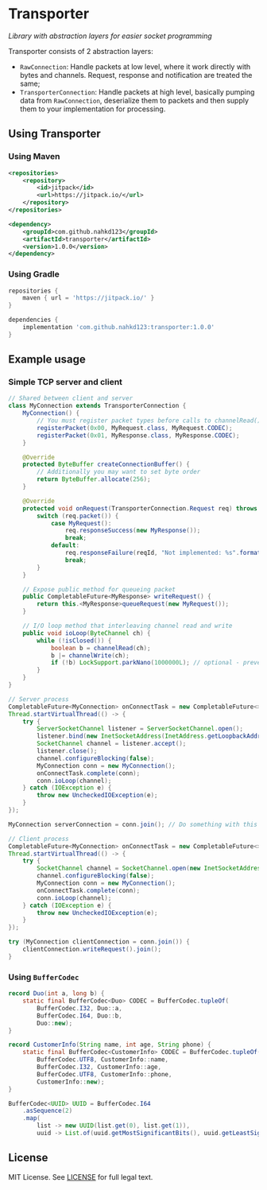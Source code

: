 # Transporter
_Library with abstraction layers for easier socket programming_

Transporter consists of 2 abstraction layers:

- `RawConnection`: Handle packets at low level, where it work directly with bytes and channels. Request,
response and notification are treated the same;
- `TransporterConnection`: Handle packets at high level, basically pumping data from `RawConnection`,
deserialize them to packets and then supply them to your implementation for processing.

## Using Transporter
### Using Maven
```xml
<repositories>
	<repository>
		<id>jitpack</id>
		<url>https://jitpack.io/</url>
	</repository>
</repositories>
```

```xml
<dependency>
	<groupId>com.github.nahkd123</groupId>
	<artifactId>transporter</artifactId>
	<version>1.0.0</version>
</dependency>
```

### Using Gradle
```groovy
repositories {
	maven { url = 'https://jitpack.io/' }
}
```

```groovy
dependencies {
	implementation 'com.github.nahkd123:transporter:1.0.0'
}
```

## Example usage
### Simple TCP server and client
```java
// Shared between client and server
class MyConnection extends TransporterConnection {
	MyConnection() {
		// You must register packet types before calls to channelRead() or channelWrite()
		registerPacket(0x00, MyRequest.class, MyRequest.CODEC);
		registerPacket(0x01, MyResponse.class, MyResponse.CODEC);
	}

	@Override
	protected ByteBuffer createConnectionBuffer() {
		// Additionally you may want to set byte order
		return ByteBuffer.allocate(256);
	}

	@Override
	protected void onRequest(TransporterConnection.Request req) throws Throwable {
		switch (req.packet()) {
			case MyRequest():
				req.responseSuccess(new MyResponse());
				break;
			default:
				req.responseFailure(reqId, "Not implemented: %s".formatted(data.getClass()));
				break;
		}
	}

	// Expose public method for queueing packet
	public CompletableFuture<MyResponse> writeRequest() {
		return this.<MyResponse>queueRequest(new MyRequest());
	}

	// I/O loop method that interleaving channel read and write
	public void ioLoop(ByteChannel ch) {
		while (!isClosed()) {
			boolean b = channelRead(ch);
			b |= channelWrite(ch);
			if (!b) LockSupport.parkNano(1000000L); // optional - prevent high CPU usage
		}
	}
}

// Server process
CompletableFuture<MyConnection> onConnectTask = new CompletableFuture<>();
Thread.startVirtualThread(() -> {
	try {
		ServerSocketChannel listener = ServerSocketChannel.open();
		listener.bind(new InetSocketAddress(InetAddress.getLoopbackAddress(), 27272));
		SocketChannel channel = listener.accept();
		listener.close();
		channel.configureBlocking(false);
		MyConnection conn = new MyConnection();
		onConnectTask.complete(conn);
		conn.ioLoop(channel);
	} catch (IOException e) {
		throw new UncheckedIOException(e);
	}
});

MyConnection serverConnection = conn.join(); // Do something with this

// Client process
CompletableFuture<MyConnection> onConnectTask = new CompletableFuture<>();
Thread.startVirtualThread(() -> {
	try {
		SocketChannel channel = SocketChannel.open(new InetSocketAddress(InetAddress.getLoopbackAddress(), 27272));
		channel.configureBlocking(false);
		MyConnection conn = new MyConnection();
		onConnectTask.complete(conn);
		conn.ioLoop(channel);
	} catch (IOException e) {
		throw new UncheckedIOException(e);
	}
});

try (MyConnection clientConnection = conn.join()) {
	clientConnection.writeRequest().join();
}
```

### Using `BufferCodec`
```java
record Duo(int a, long b) {
	static final BufferCodec<Duo> CODEC = BufferCodec.tupleOf(
		BufferCodec.I32, Duo::a,
		BufferCodec.I64, Duo::b,
		Duo::new);
}

record CustomerInfo(String name, int age, String phone) {
	static final BufferCodec<CustomerInfo> CODEC = BufferCodec.tupleOf(
		BufferCodec.UTF8, CustomerInfo::name,
		BufferCodec.I32, CustomerInfo::age,
		BufferCodec.UTF8, CustomerInfo::phone,
		CustomerInfo::new);
}

BufferCodec<UUID> UUID = BufferCodec.I64
	.asSequence(2)
	.map(
		list -> new UUID(list.get(0), list.get(1)),
		uuid -> List.of(uuid.getMostSignificantBits(), uuid.getLeastSignificantBits()));
```

## License
MIT License. See [LICENSE][license-legal] for full legal text.

[license-legal]: ./LICENSE